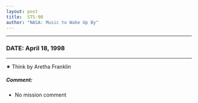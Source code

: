 ```yaml
---
layout: post
title:  STS-90
author: "NASA: Music to Wake Up By"
---
```


----
### DATE: April 18, 1998
----
✷ Think by Aretha Franklin

##### Comment:
* No mission comment
